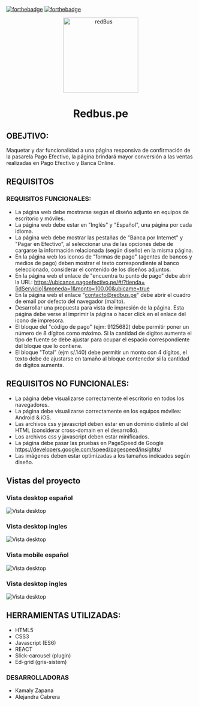 <span align="center">[![forthebadge](https://forthebadge.com/images/badges/built-with-love.svg)](https://forthebadge.com)</span>
<span align="center">[![forthebadge](https://forthebadge.com/images/badges/built-by-developers.svg)](https://forthebadge.com)</span>

<p align="center">
  <a href="https://cdn-images-1.medium.com/max/1200/1*dei7jVP89gp7tDNViaqK_A.png" rel="noopener" target="_blank"><img width="200" src="assets/l-amarilloblanco.png" alt="redBus"></a></p>
</p>

<h1 align="center">Redbus.pe</h1>

## OBEJTIVO:
Maquetar y dar funcionalidad a una página responsiva de confirmación de la pasarela Pago Efectivo, la página brindará mayor conversión a las ventas realizadas en Pago Efectivo y Banca Online.

<div>

## REQUISITOS  

### REQUISITOS FUNCIONALES:
* La página web debe mostrarse según el diseño adjunto en equipos de escritorio y móviles.
* La página web debe estar en "Inglés" y "Español", una página por cada idioma.
* La página web debe mostrar las pestañas de "Banca por Internet" y "Pagar en Efectivo", al seleccionar una de las opciones debe de cargarse la información relacionada (según diseño) en la misma página.
* En la página web los iconos de "formas de pago" (agentes de bancos y medios de pago) deben mostrar el texto correspondiente al banco seleccionado, considerar el contenido de los diseños adjuntos.
* En la página web el enlace de "encuentra tu punto de pago" debe abrir la URL: https://ubicanos.pagoefectivo.pe/#/?tienda=[idServicio]&moneda=1&monto=100.00&ubicame=true
* En la página web el enlace "contacto@redbus.pe" debe abrir el cuadro de email por defecto del navegador (mailto).
* Desarrollar una propuesta para vista de impresión de la página. Esta página debe verse al imprimir la página o hacer click en el enlace del icono de impresora.
* El bloque del "código de pago" (ejm: 9125682) debe permitir poner un número de 8 dígitos como máximo. Si la cantidad de digitos aumenta el tipo de fuente se debe ajustar para ocupar el espacio correspondiente del bloque que lo contiene.
* El bloque "Total" (ejm s/.140) debe permitir un monto con 4 dígitos, el texto debe de ajustarse en tamaño al bloque contenedor si la cantidad de dígitos aumenta.

## REQUISITOS NO FUNCIONALES:
* La página debe visualizarse correctamente el escritorio en todos los navegadores.
* La página debe visualizarse correctamente en los equipos móviles: Android & iOS.
* Las archivos css y javascript deben estar en un dominio distinto al del HTML (considerar cross-domain en el desarrollo).
* Los archivos css y javascript deben estar minificados.
* La página debe pasar las pruebas en PageSpeed de Google https://developers.google.com/speed/pagespeed/insights/
* Las imágenes deben estar optimizadas a los tamaños indicados según diseño.


## Vistas del proyecto

### Vista desktop español

<img  src="https://user-images.githubusercontent.com/32287306/38262530-1481026e-3733-11e8-91c7-371111ba4d55.png" alt="Vista desktop">

### Vista desktop ingles

<img  src="https://user-images.githubusercontent.com/32287306/38262530-1481026e-3733-11e8-91c7-371111ba4d55.png" alt="Vista desktop">

### Vista mobile español

<img  src="https://user-images.githubusercontent.com/32287306/38262704-a6e1c2b0-3733-11e8-85e0-ef36414bcfd5.png" alt="Vista desktop">

### Vista desktop ingles

<img  src="https://user-images.githubusercontent.com/32287306/38262530-1481026e-3733-11e8-91c7-371111ba4d55.png" alt="Vista desktop">


## HERRAMIENTAS UTILIZADAS:
* HTML5
* CSS3
* Javascript (ES6)
* REACT
* Slick-carousel (plugin)
* Ed-grid (gris-sistem)

### DESARROLLADORAS  

* Kamaly Zapana  
* Alejandra Cabrera  